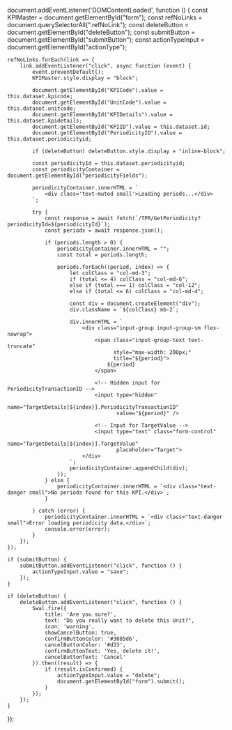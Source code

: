 document.addEventListener('DOMContentLoaded', function () {
    const KPIMaster = document.getElementById("form");
    const refNoLinks = document.querySelectorAll(".refNoLink");
    const deleteButton = document.getElementById("deleteButton");
    const submitButton = document.getElementById("submitButton");
    const actionTypeInput = document.getElementById("actionType");

    refNoLinks.forEach(link => {
        link.addEventListener("click", async function (event) {
            event.preventDefault();
            KPIMaster.style.display = "block";

            document.getElementById("KPICode").value = this.dataset.kpicode;
            document.getElementById("UnitCode").value = this.dataset.unitcode;
            document.getElementById("KPIDetails").value = this.dataset.kpidetails;
            document.getElementById("KPIID").value = this.dataset.id;
            document.getElementById("PeriodicityID").value = this.dataset.periodicityid;

            if (deleteButton) deleteButton.style.display = "inline-block";

            const periodicityId = this.dataset.periodicityid;
            const periodicityContainer = document.getElementById("periodicityFields");

            periodicityContainer.innerHTML = `
                <div class='text-muted small'>Loading periods...</div>
            `;

            try {
                const response = await fetch(`/TPR/GetPeriodicity?periodicityId=${periodicityId}`);
                const periods = await response.json();

                if (periods.length > 0) {
                    periodicityContainer.innerHTML = "";
                    const total = periods.length;

                    periods.forEach((period, index) => {
                        let colClass = "col-md-3"; 
                        if (total <= 4) colClass = "col-md-6"; 
                        else if (total === 1) colClass = "col-12"; 
                        else if (total <= 6) colClass = "col-md-4";

                        const div = document.createElement("div");
                        div.className = `${colClass} mb-2`;

                        div.innerHTML = `
                            <div class="input-group input-group-sm flex-nowrap">
                                <span class="input-group-text text-truncate" 
                                      style="max-width: 200px;" 
                                      title="${period}">
                                    ${period}
                                </span>

                                <!-- Hidden input for PeriodicityTransactionID -->
                                <input type="hidden" 
                                       name="TargetDetails[${index}].PeriodicityTransactionID" 
                                       value="${period}" />

                                <!-- Input for TargetValue -->
                                <input type="text" class="form-control" 
                                       name="TargetDetails[${index}].TargetValue" 
                                       placeholder="Target">
                            </div>
                        `;
                        periodicityContainer.appendChild(div);
                    });
                } else {
                    periodicityContainer.innerHTML = `<div class="text-danger small">No periods found for this KPI.</div>`;
                }

            } catch (error) {
                periodicityContainer.innerHTML = `<div class="text-danger small">Error loading periodicity data.</div>`;
                console.error(error);
            }
        });
    });

    if (submitButton) {
        submitButton.addEventListener("click", function () {
            actionTypeInput.value = "save";
        });
    }

    if (deleteButton) {
        deleteButton.addEventListener("click", function () {
            Swal.fire({
                title: 'Are you sure?',
                text: "Do you really want to delete this Unit?",
                icon: 'warning',
                showCancelButton: true,
                confirmButtonColor: '#3085d6',
                cancelButtonColor: '#d33',
                confirmButtonText: 'Yes, delete it!',
                cancelButtonText: 'Cancel'
            }).then((result) => {
                if (result.isConfirmed) {
                    actionTypeInput.value = "delete";
                    document.getElementById("form").submit();
                }
            });
        });
    }
});





<script>
document.addEventListener('DOMContentLoaded', function () {
    const KPIMaster = document.getElementById("form");
    const refNoLinks = document.querySelectorAll(".refNoLink");
    const deleteButton = document.getElementById("deleteButton");
    const submitButton = document.getElementById("submitButton");
    const actionTypeInput = document.getElementById("actionType");

    refNoLinks.forEach(link => {
        link.addEventListener("click", async function (event) {
            event.preventDefault();
            KPIMaster.style.display = "block";

            document.getElementById("KPICode").value = this.dataset.kpicode;
            document.getElementById("UnitCode").value = this.dataset.unitcode;
            document.getElementById("KPIDetails").value = this.dataset.kpidetails;
            document.getElementById("KPIID").value = this.dataset.id;
            document.getElementById("PeriodicityID").value = this.dataset.periodicityid;

            if (deleteButton) deleteButton.style.display = "inline-block";

            const periodicityId = this.dataset.periodicityid;
            const periodicityContainer = document.getElementById("periodicityFields");

            periodicityContainer.innerHTML = `
                <div class='text-muted small'>Loading periods...</div>
            `;

            try {
                const response = await fetch(`/TPR/GetPeriodicity?periodicityId=${periodicityId}`);
                const periods = await response.json();

                if (periods.length > 0) {
                    periodicityContainer.innerHTML = "";
                    periods.forEach(period => {
    let colClass = "col-md-3"; 
    const total = periods.length;

    if (total <= 4) {
        colClass = "col-md-6"; 
    } else if (total === 1) {
        colClass = "col-12"; 
    } else if (total <= 6) {
        colClass = "col-md-4";
    }

    const div = document.createElement("div");
    div.className = `${colClass} mb-2`;

    div.innerHTML = `
        <div class="input-group input-group-sm flex-nowrap">
            <span class="input-group-text text-truncate" 
                  style="max-width: 200px;" 
                  title="${period}">
                ${period}
            </span>

            <input type="text" class="form-control" 
                   name="Target_${period.replace(/[^a-zA-Z0-9]/g, '_')}" 
                   placeholder="Target">
        </div>
    `;
    periodicityContainer.appendChild(div);
});
                } else {
                    periodicityContainer.innerHTML = `<div class="text-danger small">No periods found for this KPI.</div>`;
                }

            } catch (error) {
                periodicityContainer.innerHTML = `<div class="text-danger small">Error loading periodicity data.</div>`;
                console.error(error);
            }
        });
    });

    if (submitButton) {
        submitButton.addEventListener("click", function () {
            actionTypeInput.value = "save";
        });
    }

    if (deleteButton) {
        deleteButton.addEventListener("click", function () {
            Swal.fire({
                title: 'Are you sure?',
                text: "Do you really want to delete this Unit?",
                icon: 'warning',
                showCancelButton: true,
                confirmButtonColor: '#3085d6',
                cancelButtonColor: '#d33',
                confirmButtonText: 'Yes, delete it!',
                cancelButtonText: 'Cancel'
            }).then((result) => {
                if (result.isConfirmed) {
                    actionTypeInput.value = "delete";
                    document.getElementById("form").submit();
                }
            });
        });
    }
});
</script>
